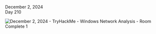 December 2, 2024<br>
Day 210<br>

![December 2, 2024  - TryHackMe - Windows Network Analysis - Room Complete 1](https://github.com/user-attachments/assets/17fc7f69-1229-45dd-9530-89304d2d1e54)
